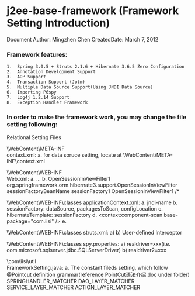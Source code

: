 j2ee-base-framework (Framework Setting Introduction)
===================
Document Author: Mingzhen Chen		CreatedDate: March 7, 2012

### Framework features:
    1.	Spring 3.0.5 + Struts 2.1.6 + Hibernate 3.6.5 Zero Configuration
    2.	Annotation Development Support
    3.	AOP Support
    4.	Transaction Support (Jotm)
    5.	Multiple Data Source Support(Using JNDI Data Source)
    6.	Importing P6spy
    7.	Log4j 1.2.14 Support
    8.	Exception Handler Framework


### In order to make the framework work, you may change the file setting following:
Relational Setting Files

\WebContent\META-INF\
context.xml: 
a.	for data soruce setting, locate at \WebContent\META-INF\context.xml


\WebContent\WEB-INF\
Web.xml:
a.	<resource-ref>…<resource-ref>
b.	<filter>
<filter-name>OpenSessionInViewFilter1</filter-name>   <filter-class>org.springframework.orm.hibernate3.support.OpenSessionInViewFilter</filter-class>
    	<init-param>
     		 <param-name>sessionFactoryBeanName</param-name>
     		 <param-value>sessionFactory1</param-value>
   		</init-param>
 </filter>
<filter-mapping>
    <filter-name>OpenSessionInViewFilter1</filter-name>
<url-pattern>/*</url-pattern>
</filter-mapping>	

\WebContent\WEB-INF\classes
applicationContext.xml: 
a.	jndi-name
b.		sessionFactory: dataSource, packagesToScan, configLocation
c.	hibernateTemplate: sessionFactory
d.		<context:component-scan base-package="com.iisi" />
e.	<bean id="jotm" class="com.iisi.util.jta.JotmFactoryBean"/>

\WebContent\WEB-INF\classes
struts.xml:
a)	 <constant name="struts.action.extension" value="do,go"/>
b)	 User-defined Interceptor

\WebContent\WEB-INF\classes
spy.properties:
a)	realdriver=xxx(i.e. com.microsoft.sqlserver.jdbc.SQLServerDriver)
b)	realdriver2=xxx

\com\iisi\util\
FrameworkSetting.java:
a.		The constant fileds setting, which follow @Pointcut definition grammar(reference PointCut语法介绍.doc under folder)
SPRINGHANDLER_MATCHER
DAO_LAYER_MATCHER
SERVICE_LAYER_MATCHER
ACTION_LAYER_MATCHER
